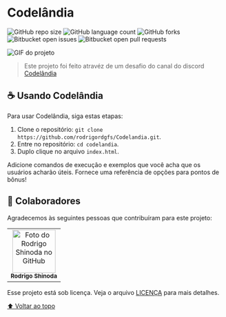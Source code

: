 # Codelândia

<!---Esses são exemplos. Veja https://shields.io para outras pessoas ou para personalizar este conjunto de escudos. Você pode querer incluir dependências, status do projeto e informações de licença aqui--->

![GitHub repo size](https://img.shields.io/github/repo-size/rodrigordgfs/README-template?style=for-the-badge)
![GitHub language count](https://img.shields.io/github/languages/count/rodrigordgfs/README-template?style=for-the-badge)
![GitHub forks](https://img.shields.io/github/forks/rodrigordgfs/README-template?style=for-the-badge)
![Bitbucket open issues](https://img.shields.io/bitbucket/issues/rodrigordgfs/README-template?style=for-the-badge)
![Bitbucket open pull requests](https://img.shields.io/bitbucket/pr-raw/rodrigordgfs/README-template?style=for-the-badge)

<img style="text-align: center" src="https://media.giphy.com/media/qMF4kjvBoSMry9UpfK/giphy.gif" alt="GIF do projeto">

> Este projeto foi feito atravéz de um desafio do canal do discord [Codelândia](https://discord.com/invite/QevDJqCzaY)


## ☕ Usando Codelândia

Para usar Codelândia, siga estas etapas:

1. Clone o repositório: `git clone https://github.com/rodrigordgfs/Codelandia.git`.
2. Entre no repositório: `cd codelandia`.
3. Duplo clique no arquivo `index.html`.

Adicione comandos de execução e exemplos que você acha que os usuários acharão úteis. Fornece uma referência de opções para pontos de bônus!


## 🤝 Colaboradores

Agradecemos às seguintes pessoas que contribuíram para este projeto:

<table>
  <tr>
    <td align="center">
      <a href="https://github.com/rodrigordgfs">
        <img src="https://avatars.githubusercontent.com/u/32286127?v=4" width="100px;" alt="Foto do Rodrigo Shinoda no GitHub"/><br>
        <sub>
          <b>Rodrigo Shinoda</b>
        </sub>
      </a>
    </td>
  </tr>
</table>

Esse projeto está sob licença. Veja o arquivo [LICENÇA](LICENSE.md) para mais detalhes.

[⬆ Voltar ao topo](#codelandia)<br>
